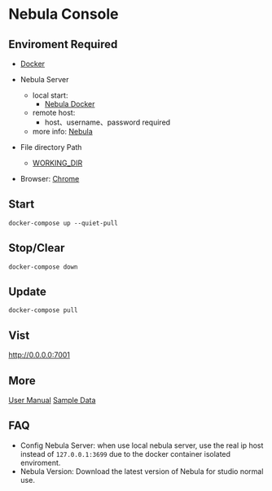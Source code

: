 # Nebula Console

## Enviroment Required
- [Docker](https://docs.docker.com/v17.09/engine/installation/)
- Nebula Server
  - local start:
    - [Nebula Docker](https://github.com/vesoft-inc/nebula-docker-compose)
  - remote host:
    - host、username、password required
  - more info: [Nebula](https://github.com/vesoft-inc/nebula) 
- File directory Path
  - [WORKING_DIR](./.env)

- Browser: [Chrome](https://www.google.com/intl/zh-CN/chrome/)

## Start
```shell
docker-compose up --quiet-pull
```

## Stop/Clear
```shell
docker-compose down
```

## Update
```shell
docker-compose pull
```

## Vist
http://0.0.0.0:7001


## More
[User Manual](https://www.yuque.com/nebulagraph/bh6cky/kx7aug)
[Sample Data](./example/follow.csv)

## FAQ
- Config Nebula Server: when use local nebula server, use the real ip host instead of `127.0.0.1:3699` due to the docker container isolated enviroment.
- Nebula Version: Download the latest version of Nebula for studio normal use.